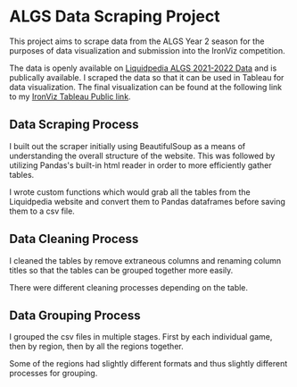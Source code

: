 # ALGS Data Scraping Project

This project aims to scrape data from the ALGS Year 2 season for the purposes of data visualization and submission into the IronViz competition.

The data is openly available on [Liquidpedia ALGS 2021-2022 Data](https://liquipedia.net/apexlegends/Apex_Legends_Global_Series/2022/Championship) and is publically available. I scraped the data so that it can be used in Tableau for data visualization. The final visualization can be found at the following link to my [IronViz Tableau Public link](https://public.tableau.com/app/profile/timothy.lu3564/viz/TimothyLu_ALGS_IronVizFinal/algs?publish=yes).

## Data Scraping Process
I built out the scraper initially using BeautifulSoup as a means of understanding the overall structure of the website. This was followed by utilizing Pandas's built-in html reader in order to more efficiently gather tables.

I wrote custom functions which would grab all the tables from the Liquidpedia website and convert them to Pandas dataframes before saving them to a csv file.

## Data Cleaning Process
I cleaned the tables by remove extraneous columns and renaming column titles so that the tables can be grouped together more easily.

There were different cleaning processes depending on the table.

## Data Grouping Process
I grouped the csv files in multiple stages. First by each individual game, then by region, then by all the regions together.

Some of the regions had slightly different formats and thus slightly different processes for grouping.
